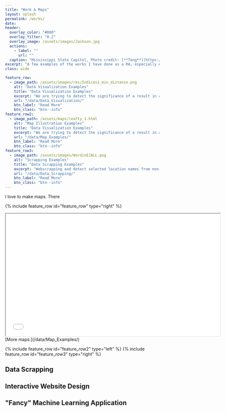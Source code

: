 ```yaml
---
title: "Work & Maps"
layout: splash
permalink: /works/
date:
header:
  overlay_color: "#000"
  overlay_filter: "0.2"
  overlay_image: /assets/images/Jackson.jpg
  actions:
    - label: ""
      url: ""
  caption: "Mississippi State Capitol, Photo credit: [**Teng**](https://stormocean.github.io)"
excerpt: "A few examples of the works I have done as a RA, especially on data visualization:"
class: wide

feature_row:
  - image_path: /assets/images/res/Indices1_min_distance.png
    alt: "Data Visualization Examples"
    title: "Data Visualization Examples"
    excerpt: "We are trying to detect the significance of a result in a given two dimension distribution."
    url: "/data/Data_Visualization/"
    btn_label: "Read More"
    btn_class: "btn--info"
feature_row2:
  - image_path: /assets/maps/leafty_1.html
    alt: "Map Illustration Examples"
    title: "Data Visualization Examples"
    excerpt: "We are trying to detect the significance of a result in a given two dimension distribution."
    url: "/data/Map_Examples/"
    btn_label: "Read More"
    btn_class: "btn--info"
feature_row3:
  - image_path: /assets/images/WordinEJALL.png
    alt: "Scrapping Examples"
    title: "Data Scrapping Examples"
    excerpt: "Webscrapping and detect selected location names from non-English books"
    url: "/data/Data_Scrapping/"
    btn_label: "Read More"
    btn_class: "btn--info"
---
```

I love to make maps. There 

{% include feature_row id="feature_row" type="right" %}

<iframe src="/assets/maps/east_java_anim/East_Java3js.html" height="400" width="700"></iframe>
[More maps:](/data/Map_Examples/)

{% include feature_row id="feature_row2" type="left" %}
{% include feature_row id="feature_row3" type="right" %}

## Data Scrapping
## Interactive Website Design

## "Fancy" Machine Learning Application